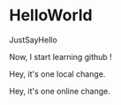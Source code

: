 # HelloWorld
JustSayHello

Now, I start learning github !

Hey, it's one local change.

Hey, it's one online change.

